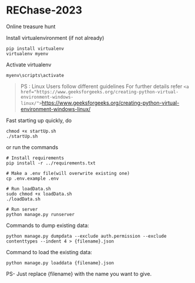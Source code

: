 # REChase-2023

Online treasure hunt

Install virtualenvironment (if not already)

```
pip install virtualenv
virtualenv myenv
```

Activate virtualenv

```
myenv\scripts\activate
```

> PS : Linux Users follow different guidelines
> For further details refer `<a href="https://www.geeksforgeeks.org/creating-python-virtual-environment-windows-linux/">`https://www.geeksforgeeks.org/creating-python-virtual-environment-windows-linux/

Fast starting up quickly, do

```
chmod +x startUp.sh
./startUp.sh
```

or run the commands

```
# Install requirements
pip install -r ../requirements.txt

# Make a .env file(will overwrite existing one)
cp .env.example .env

# Run loadData.sh
sudo chmod +x loadData.sh
./loadData.sh

# Run server
python manage.py runserver
```

Commands to dump existing data:

```
python manage.py dumpdata --exclude auth.permission --exclude contenttypes --indent 4 > {filename}.json
```

Command to load the existing data:

```
python manage.py loaddata {filename}.json
```

PS- Just replace {filename} with the name you want to give.
